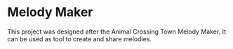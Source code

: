 # Melody Maker

This project was designed after the Animal Crossing Town Melody Maker.
It can be used as tool to create and share melodies.
